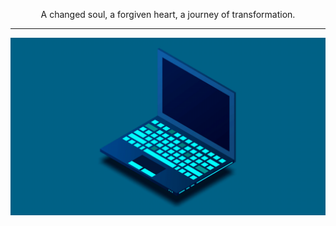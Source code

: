 <p align="center">
A changed soul, a forgiven heart, a journey of transformation.
</p>
<hr/>

<p align="center">
  <img src="https://github.com/all-in-simplicity/all-in-simplicity/blob/main/laptop.gif">
</p>
